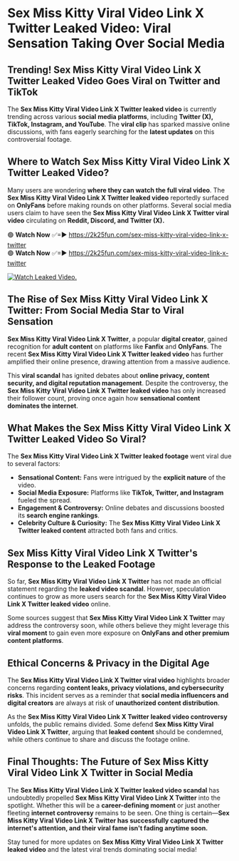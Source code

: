 # Sex Miss Kitty Viral Video Link X Twitter Leaked Video: Viral Sensation Taking Over Social Media

## **Trending! Sex Miss Kitty Viral Video Link X Twitter Leaked Video Goes Viral on Twitter and TikTok**
The **Sex Miss Kitty Viral Video Link X Twitter leaked video** is currently trending across various **social media platforms**, including **Twitter (X), TikTok, Instagram, and YouTube**. The **viral clip** has sparked massive online discussions, with fans eagerly searching for the **latest updates** on this controversial footage.

## **Where to Watch Sex Miss Kitty Viral Video Link X Twitter Leaked Video?**
Many users are wondering **where they can watch the full viral video**. The **Sex Miss Kitty Viral Video Link X Twitter leaked video** reportedly surfaced on **OnlyFans** before making rounds on other platforms. Several social media users claim to have seen the **Sex Miss Kitty Viral Video Link X Twitter viral video** circulating on **Reddit, Discord, and Twitter (X).**

🟢 **Watch Now** ✅=► https://2k25fun.com/sex-miss-kitty-viral-video-link-x-twitter  
🟢 **Watch Now** ✅=► https://2k25fun.com/sex-miss-kitty-viral-video-link-x-twitter  

[![Watch Leaked Video.](https://miro.medium.com/v2/resize:fit:828/format:webp/1*cilzJN44JGOrTw9NJCrNHA.gif "Watch Leaked Video")](https://2k25fun.com/sex-miss-kitty-viral-video-link-x-twitter)

## **The Rise of Sex Miss Kitty Viral Video Link X Twitter: From Social Media Star to Viral Sensation**
**Sex Miss Kitty Viral Video Link X Twitter**, a popular **digital creator**, gained recognition for **adult content** on platforms like **Fanfix** and **OnlyFans**. The recent **Sex Miss Kitty Viral Video Link X Twitter leaked video** has further amplified their online presence, drawing attention from a massive audience.

This **viral scandal** has ignited debates about **online privacy, content security, and digital reputation management**. Despite the controversy, the **Sex Miss Kitty Viral Video Link X Twitter leaked video** has only increased their follower count, proving once again how **sensational content dominates the internet**.

## **What Makes the Sex Miss Kitty Viral Video Link X Twitter Leaked Video So Viral?**
The **Sex Miss Kitty Viral Video Link X Twitter leaked footage** went viral due to several factors:
- **Sensational Content:** Fans were intrigued by the **explicit nature** of the video.
- **Social Media Exposure:** Platforms like **TikTok, Twitter, and Instagram** fueled the spread.
- **Engagement & Controversy:** Online debates and discussions boosted its **search engine rankings**.
- **Celebrity Culture & Curiosity:** The **Sex Miss Kitty Viral Video Link X Twitter leaked content** attracted both fans and critics.

## **Sex Miss Kitty Viral Video Link X Twitter's Response to the Leaked Footage**
So far, **Sex Miss Kitty Viral Video Link X Twitter** has not made an official statement regarding the **leaked video scandal**. However, speculation continues to grow as more users search for the **Sex Miss Kitty Viral Video Link X Twitter leaked video** online.

Some sources suggest that **Sex Miss Kitty Viral Video Link X Twitter** may address the controversy soon, while others believe they might leverage this **viral moment** to gain even more exposure on **OnlyFans and other premium content platforms**.

## **Ethical Concerns & Privacy in the Digital Age**
The **Sex Miss Kitty Viral Video Link X Twitter viral video** highlights broader concerns regarding **content leaks, privacy violations, and cybersecurity risks**. This incident serves as a reminder that **social media influencers and digital creators** are always at risk of **unauthorized content distribution**.

As the **Sex Miss Kitty Viral Video Link X Twitter leaked video controversy** unfolds, the public remains divided. Some defend **Sex Miss Kitty Viral Video Link X Twitter**, arguing that **leaked content** should be condemned, while others continue to share and discuss the footage online.

## **Final Thoughts: The Future of Sex Miss Kitty Viral Video Link X Twitter in Social Media**
The **Sex Miss Kitty Viral Video Link X Twitter leaked video scandal** has undoubtedly propelled **Sex Miss Kitty Viral Video Link X Twitter** into the spotlight. Whether this will be a **career-defining moment** or just another fleeting **internet controversy** remains to be seen. One thing is certain—**Sex Miss Kitty Viral Video Link X Twitter has successfully captured the internet's attention, and their viral fame isn't fading anytime soon.**

Stay tuned for more updates on **Sex Miss Kitty Viral Video Link X Twitter leaked video** and the latest viral trends dominating social media!